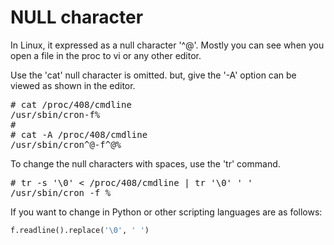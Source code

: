 # NULL character
In Linux, it expressed as a null character '^@'. Mostly you can see when you open a file in the proc to vi or any other editor.

Use the 'cat' null character is omitted.
but, give the '-A' option can be viewed as shown in the editor.

<pre>
# cat /proc/408/cmdline
/usr/sbin/cron-f%
#
# cat -A /proc/408/cmdline
/usr/sbin/cron^@-f^@%
</pre>


To change the null characters with spaces, use the 'tr' command.

<pre>
# tr -s '\0' < /proc/408/cmdline | tr '\0' ' '
/usr/sbin/cron -f %
</pre>


If you want to change in Python or other scripting languages are as follows:

```python
f.readline().replace('\0', ' ')
```